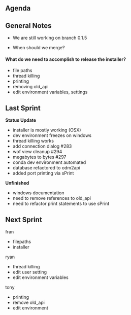 
Agenda
------

## General Notes


* We are still working on branch 0.1.5


* When should we merge?

#### What do we need to accomplish to release the installer?

* file paths
* thread killing
* printing
* removing old_api 
* edit environment variables, settings


## Last Sprint

**Status Update**  

* installer is mostly working (OSX)
* dev environment freezes on windows 
* thread killing works
* add connection dialog #283 
* wof view cleanup #294
* megabytes to bytes #297
* conda dev environment automated
* database refactored to odm2api
* added port printing via sPrint

**Unfinished**

* windows documentation
* need to remove references to old_api
* need to refactor print statements to use sPrint

    
## Next Sprint

fran

* filepaths
* installer

ryan

* thread killing
* edit user setting
* edit environment variables

tony

* printing
* remove old_api
* edit environment



